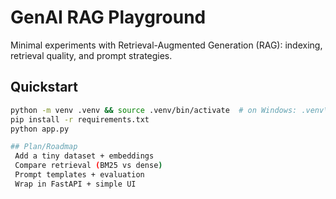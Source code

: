 # GenAI RAG Playground
Minimal experiments with Retrieval-Augmented Generation (RAG): indexing, retrieval quality, and prompt strategies.

## Quickstart
```bash
python -m venv .venv && source .venv/bin/activate  # on Windows: .venv\Scripts\activate
pip install -r requirements.txt
python app.py

## Plan/Roadmap
 Add a tiny dataset + embeddings
 Compare retrieval (BM25 vs dense)
 Prompt templates + evaluation
 Wrap in FastAPI + simple UI
